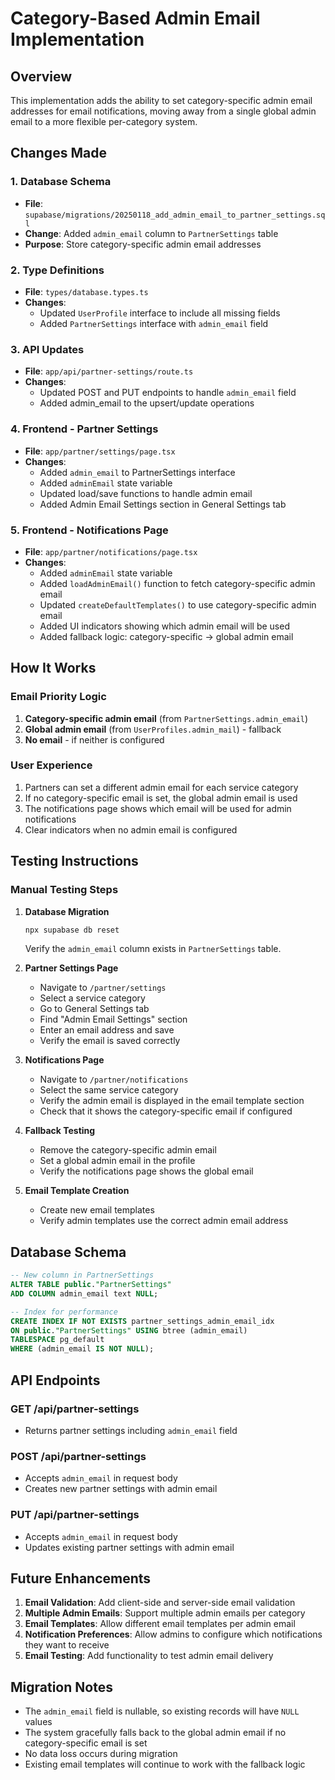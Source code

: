 # Category-Based Admin Email Implementation

## Overview
This implementation adds the ability to set category-specific admin email addresses for email notifications, moving away from a single global admin email to a more flexible per-category system.

## Changes Made

### 1. Database Schema
- **File**: `supabase/migrations/20250118_add_admin_email_to_partner_settings.sql`
- **Change**: Added `admin_email` column to `PartnerSettings` table
- **Purpose**: Store category-specific admin email addresses

### 2. Type Definitions
- **File**: `types/database.types.ts`
- **Changes**: 
  - Updated `UserProfile` interface to include all missing fields
  - Added `PartnerSettings` interface with `admin_email` field

### 3. API Updates
- **File**: `app/api/partner-settings/route.ts`
- **Changes**: 
  - Updated POST and PUT endpoints to handle `admin_email` field
  - Added admin_email to the upsert/update operations

### 4. Frontend - Partner Settings
- **File**: `app/partner/settings/page.tsx`
- **Changes**:
  - Added `admin_email` to PartnerSettings interface
  - Added `adminEmail` state variable
  - Updated load/save functions to handle admin email
  - Added Admin Email Settings section in General Settings tab

### 5. Frontend - Notifications Page
- **File**: `app/partner/notifications/page.tsx`
- **Changes**:
  - Added `adminEmail` state variable
  - Added `loadAdminEmail()` function to fetch category-specific admin email
  - Updated `createDefaultTemplates()` to use category-specific admin email
  - Added UI indicators showing which admin email will be used
  - Added fallback logic: category-specific → global admin email

## How It Works

### Email Priority Logic
1. **Category-specific admin email** (from `PartnerSettings.admin_email`)
2. **Global admin email** (from `UserProfiles.admin_mail`) - fallback
3. **No email** - if neither is configured

### User Experience
1. Partners can set a different admin email for each service category
2. If no category-specific email is set, the global admin email is used
3. The notifications page shows which email will be used for admin notifications
4. Clear indicators when no admin email is configured

## Testing Instructions

### Manual Testing Steps

1. **Database Migration**
   ```bash
   npx supabase db reset
   ```
   Verify the `admin_email` column exists in `PartnerSettings` table.

2. **Partner Settings Page**
   - Navigate to `/partner/settings`
   - Select a service category
   - Go to General Settings tab
   - Find "Admin Email Settings" section
   - Enter an email address and save
   - Verify the email is saved correctly

3. **Notifications Page**
   - Navigate to `/partner/notifications`
   - Select the same service category
   - Verify the admin email is displayed in the email template section
   - Check that it shows the category-specific email if configured

4. **Fallback Testing**
   - Remove the category-specific admin email
   - Set a global admin email in the profile
   - Verify the notifications page shows the global email

5. **Email Template Creation**
   - Create new email templates
   - Verify admin templates use the correct admin email address

## Database Schema

```sql
-- New column in PartnerSettings
ALTER TABLE public."PartnerSettings" 
ADD COLUMN admin_email text NULL;

-- Index for performance
CREATE INDEX IF NOT EXISTS partner_settings_admin_email_idx 
ON public."PartnerSettings" USING btree (admin_email) 
TABLESPACE pg_default
WHERE (admin_email IS NOT NULL);
```

## API Endpoints

### GET /api/partner-settings
- Returns partner settings including `admin_email` field

### POST /api/partner-settings
- Accepts `admin_email` in request body
- Creates new partner settings with admin email

### PUT /api/partner-settings
- Accepts `admin_email` in request body
- Updates existing partner settings with admin email

## Future Enhancements

1. **Email Validation**: Add client-side and server-side email validation
2. **Multiple Admin Emails**: Support multiple admin emails per category
3. **Email Templates**: Allow different email templates per admin email
4. **Notification Preferences**: Allow admins to configure which notifications they want to receive
5. **Email Testing**: Add functionality to test admin email delivery

## Migration Notes

- The `admin_email` field is nullable, so existing records will have `NULL` values
- The system gracefully falls back to the global admin email if no category-specific email is set
- No data loss occurs during migration
- Existing email templates will continue to work with the fallback logic
